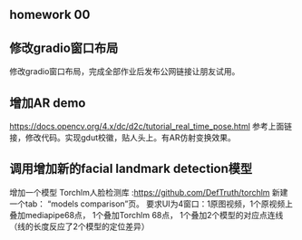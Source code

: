 ## homework 00
## 修改gradio窗口布局 
修改gradio窗口布局，完成全部作业后发布公网链接让朋友试用。
## 增加AR demo
https://docs.opencv.org/4.x/dc/d2c/tutorial_real_time_pose.html 
参考上面链接，修改代码。实现gdut校徽，贴人头上。有AR仿射变换效果。 
## 调用增加新的facial landmark detection模型
增加一个模型 Torchlm人脸检测库 :https://github.com/DefTruth/torchlm 
新建一个tab： “models comparison”页。
要求UI为4窗口：1原图视频，1个原视频上叠加mediapipe68点， 1个叠加Torchlm 68点， 1个叠加2个模型的对应点连线（线的长度反应了2个模型的定位差异）
